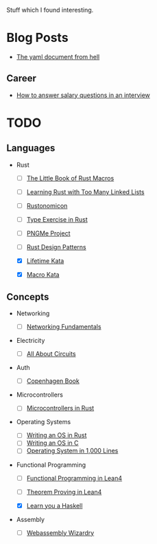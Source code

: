 Stuff which I found interesting.

# Blog Posts

- [The yaml document from hell](https://ruudvanasseldonk.com/2023/01/11/the-yaml-document-from-hell)

## Career

- [How to answer salary questions in an interview](https://fearlesssalarynegotiation.com/salary-expectations-interview-question/)

# TODO

## Languages

- Rust

  - [ ] [The Little Book of Rust Macros](https://veykril.github.io/tlborm/)
  - [ ] [Learning Rust with Too Many Linked Lists](https://rust-unofficial.github.io/too-many-lists/)
  - [ ] [Rustonomicon](https://doc.rust-lang.org/nomicon/)
  - [ ] [Type Exercise in Rust](https://github.com/skyzh/type-exercise-in-rust)
  - [ ] [PNGMe Project](https://jrdngr.github.io/pngme_book/)
  - [ ] [Rust Design Patterns](https://rust-unofficial.github.io/patterns/)

  - [x] [Lifetime Kata](https://tfpk.github.io/lifetimekata)
  - [x] [Macro Kata](https://tfpk.github.io/macrokata)

## Concepts

- Networking

  - [ ] [Networking Fundamentals](https://www.youtube.com/watch?v=bj-Yfakjllc&list=PLIFyRwBY_4bRLmKfP1KnZA6rZbRHtxmXi)

- Electricity

  - [ ] [All About Circuits](https://www.allaboutcircuits.com/textbook/)

- Auth

  - [ ] [Copenhagen Book](https://thecopenhagenbook.com/email-verification)

- Microcontrollers

  - [ ] [Microcontrollers in Rust](https://docs.rust-embedded.org/discovery/microbit/)

- Operating Systems

  - [ ] [Writing an OS in Rust](https://os.phil-opp.com/)
  - [ ] [Writing an OS in C](https://github.com/tuhdo/os01)
  - [ ] [Operating System in 1,000 Lines](https://operating-system-in-1000-lines.vercel.app/en/)

- Functional Programming

  - [ ] [Functional Programming in Lean4](https://lean-lang.org/functional_programming_in_lean/)
  - [ ] [Theorem Proving in Lean4](https://leanprover.github.io/theorem_proving_in_lean4/)

  - [x] [Learn you a Haskell](https://learnyouahaskell.github.io/)

- Assembly

  - [ ] [Webassembly Wizardry](https://github.com/danprince/webassembly-wizardry)
